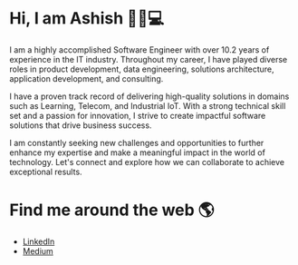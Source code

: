 # Hi, I am Ashish 👋🧑💻

I am a highly accomplished Software Engineer with over 10.2 years of experience in the IT industry. Throughout my career, I have played diverse roles in product development, data engineering, solutions architecture, application development, and consulting.

I have a proven track record of delivering high-quality solutions in domains such as Learning, Telecom, and Industrial IoT. With a strong technical skill set and a passion for innovation, I strive to create impactful software solutions that drive business success.

I am constantly seeking new challenges and opportunities to further enhance my expertise and make a meaningful impact in the world of technology. Let's connect and explore how we can collaborate to achieve exceptional results.

# Find me around the web 🌎
- <a href="https://www.linkedin.com/in/ashishmodimodi/">LinkedIn</a>
- <a href="https://medium.com/@ashishmodi.modi">Medium</a>

